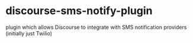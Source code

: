 # discourse-sms-notify-plugin
plugin which allows Discourse to integrate with SMS notification providers (initially just Twilio)
